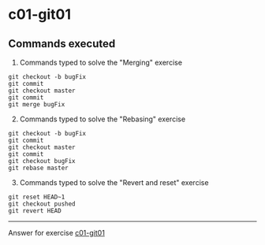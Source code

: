 # c01-git01

## Commands executed

1. Commands typed to solve the "Merging" exercise
```
git checkout -b bugFix
git commit
git checkout master
git commit
git merge bugFix

```

2. Commands typed to solve the "Rebasing" exercise
```
git checkout -b bugFix
git commit
git checkout master 
git commit
git checkout bugFix
git rebase master 
```

3. Commands typed to solve the "Revert and reset" exercise
```
git reset HEAD~1
git checkout pushed
git revert HEAD

```


***
Answer for exercise [c01-git01](https://github.com/devopsacademyau/academy/blob/c54d252bda58575e9dc9f92718237bed58aae772/classes/01class/exercises/c01-git01/README.md)
